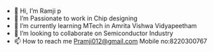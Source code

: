 - 👋 Hi, I’m Ramji p
- 👀 I’m Passionate to work in Chip designing
- 🌱 I’m currently learning  MTech in Amrita Vishwa Vidyapeetham
- 💞️ I’m looking to collaborate on Semiconductor Industry
- 📫 How to reach me Pramji012@gmail.com Mobile no:8220300767

<!---
Ramjip012/Ramjip012 is a ✨ special ✨ repository because its `README.md` (this file) appears on your GitHub profile.
You can click the Preview link to take a look at your changes.
--->
